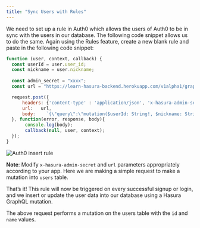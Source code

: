 ```yaml
---
title: "Sync Users with Rules"
---
```


We need to set up a rule in Auth0 which allows the users of Auth0 to be in sync with the users in our database. The following code snippet allows us to do the same. Again using the Rules feature, create a new blank rule and paste in the following code snippet:

```javascript
function (user, context, callback) {
  const userId = user.user_id;
  const nickname = user.nickname;
  
  const admin_secret = "xxxx";
  const url = "https://learn-hasura-backend.herokuapp.com/v1alpha1/graphql";

  request.post({
      headers: {'content-type' : 'application/json', 'x-hasura-admin-secret': admin_secret},
      url:   url,
      body:    `{\"query\":\"mutation($userId: String!, $nickname: String) {\\n          insert_users(\\n            objects: [{ id: $userId, name: $nickname }]\\n            on_conflict: {\\n              constraint: users_pkey\\n              update_columns: [last_seen, name]\\n            }\\n          ) {\\n            affected_rows\\n          }\\n        }\",\"variables\":{\"userId\":\"${userId}\",\"nickname\":\"${nickname}\"}}`
  }, function(error, response, body){
       console.log(body);
       callback(null, user, context);
  });
}
```

![Auth0 insert rule](/https://graphql-engine-cdn.hasura.io/learn-hasura/assets/graphql-hasura/create-auth0-insert-rule.png)

**Note**: Modify `x-hasura-admin-secret` and `url` parameters appropriately according to your app.
Here we are making a simple request to make a mutation into `users` table.

That’s it! This rule will now be triggered on every successful signup or login, and we insert or  update the user data into our database using a Hasura GraphQL mutation.

The above request performs a mutation on the users table with the `id` and `name` values.







